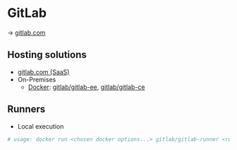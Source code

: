 # GitLab

→ [gitlab.com](https://about.gitlab.com/)

## Hosting solutions

- [gitlab.com (SaaS)](https://gitlab.com/)
- On-Premises
  - [Docker](https://docs.gitlab.com/ee/install/docker.html): [gitlab/gitlab-ee](https://hub.docker.com/r/gitlab/gitlab-ee/), [gitlab/gitlab-ce](https://hub.docker.com/r/gitlab/gitlab-ce/)

## Runners

- Local execution

```bash
# usage: docker run <chosen docker options...> gitlab/gitlab-runner <runner command and options...>
```
